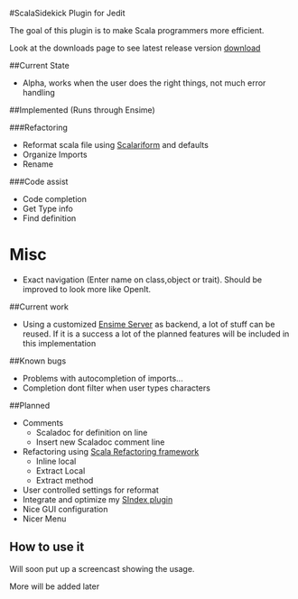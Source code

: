#ScalaSidekick Plugin for Jedit

The goal of this plugin is to make Scala programmers more efficient.

Look at the downloads page to see latest release version [download](http://github.com/StefanE/ScalaSidekick/downloads)

##Current State
- Alpha, works when the user does the right things, not much error handling

##Implemented (Runs through Ensime)

###Refactoring
- Reformat scala file using [Scalariform](http://github.com/mdr/scalariform) and defaults
- Organize Imports
- Rename

###Code assist
- Code completion
- Get Type info
- Find definition

# Misc
- Exact navigation (Enter name on class,object or trait). Should be improved to look more like OpenIt.

##Current work
- Using a customized [Ensime Server](http://github.com/aemoncannon/ensime) as backend, a lot of stuff can be reused. If it is a success a lot of the planned features will be included in this implementation

##Known bugs
- Problems with autocompletion of imports...
- Completion dont filter when user types characters

##Planned

- Comments
  - Scaladoc for definition on line
  - Insert new Scaladoc comment line
- Refactoring using [Scala Refactoring framework](http://scala-refactoring.org/)
  - Inline local
  - Extract Local
  - Extract method
- User controlled settings for reformat
- Integrate and optimize my [SIndex plugin](http://github.com/StefanE/jEdit-with-Scala)
- Nice GUI configuration
- Nicer Menu

## How to use it

Will soon put up a screencast showing the usage.

More will be added later